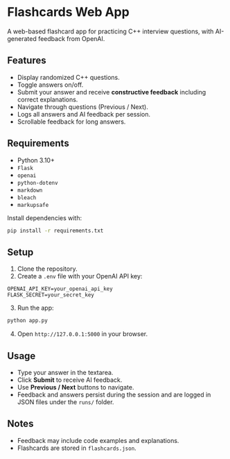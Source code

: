 # Flashcards Web App

A web-based flashcard app for practicing C++ interview questions, with AI-generated feedback from OpenAI.

## Features

- Display randomized C++ questions.
- Toggle answers on/off.
- Submit your answer and receive **constructive feedback** including correct explanations.
- Navigate through questions (Previous / Next).
- Logs all answers and AI feedback per session.
- Scrollable feedback for long answers.

## Requirements

- Python 3.10+
- `Flask`
- `openai`
- `python-dotenv`
- `markdown`
- `bleach`
- `markupsafe`

Install dependencies with:

```bash
pip install -r requirements.txt
```

## Setup

1. Clone the repository.
2. Create a `.env` file with your OpenAI API key:

```env
OPENAI_API_KEY=your_openai_api_key
FLASK_SECRET=your_secret_key
```

3. Run the app:

```bash
python app.py
```

4. Open `http://127.0.0.1:5000` in your browser.

## Usage

- Type your answer in the textarea.
- Click **Submit** to receive AI feedback.
- Use **Previous / Next** buttons to navigate.
- Feedback and answers persist during the session and are logged in JSON files under the `runs/` folder.

## Notes

- Feedback may include code examples and explanations.
- Flashcards are stored in `flashcards.json`.
